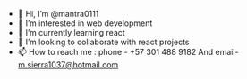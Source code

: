 - 👋 Hi, I’m @mantra0111
- 👀 I’m interested in web development 
- 🌱 I’m currently learning react
- 💞️ I’m looking to collaborate with react projects
- 📫 How to reach me :  phone - +57 301 488 9182 And email- m.sierra1037@hotmail.com 

<!---
mantra0111/mantra0111 is a ✨ special ✨ repository because its `README.md` (this file) appears on your GitHub profile.
You can click the Preview link to take a look at your changes.
--->
